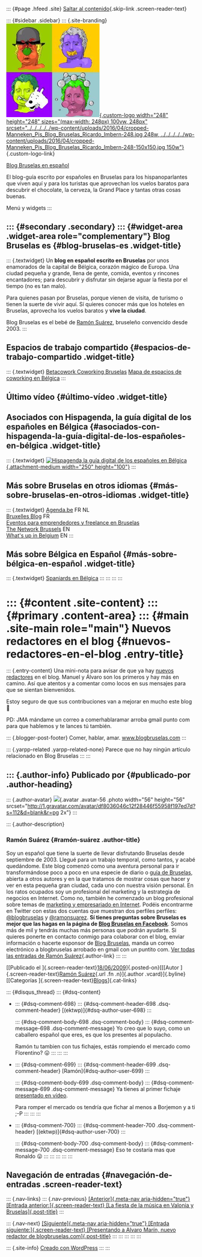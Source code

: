 ::: {#page .hfeed .site}
[Saltar al
contenido](../../../../../index.html?p=357#content){.skip-link
.screen-reader-text}

::: {#sidebar .sidebar}
::: {.site-branding}
[![](../../../../../wp-content/uploads/2016/04/cropped-Manneken_Pis_Blog_Bruselas_Ricardo_Imbern-248.jpg){.custom-logo
width="248" height="248" sizes="(max-width: 248px) 100vw, 248px"
srcset="../../../../../wp-content/uploads/2016/04/cropped-Manneken_Pis_Blog_Bruselas_Ricardo_Imbern-248.jpg 248w, ../../../../../wp-content/uploads/2016/04/cropped-Manneken_Pis_Blog_Bruselas_Ricardo_Imbern-248-150x150.jpg 150w"}](../../../../../index.html){.custom-logo-link}

[Blog Bruselas en español](../../../../../index.html)

El blog-guía escrito por españoles en Bruselas para los hispanoparlantes
que viven aquí y para los turistas que aprovechan los vuelos baratos
para descubrir el chocolate, la cerveza, la Grand Place y tantas otras
cosas buenas.

Menú y widgets
:::

::: {#secondary .secondary}
::: {#widget-area .widget-area role="complementary"}
Blog Bruselas es {#blog-bruselas-es .widget-title}
----------------

::: {.textwidget}
Un **blog en español escrito en Bruselas** por unos enamorados de la
capital de Bélgica, corazón mágico de Europa. Una ciudad pequeña y
grande, llena de gente, comida, eventos y rincones encantadores; para
descubrir y disfrutar sin dejarse aguar la fiesta por el tiempo (no es
tan malo).

Para quienes pasan por Bruselas, porque vienen de visita, de turismo o
tienen la suerte de vivir aquí. Sí quieres conocer más que los hoteles
en Bruselas, aprovecha los vuelos baratos y **vive la ciudad**.

Blog Bruselas es el bebé de [Ramón Suárez](http://www.ramonsuarez.com),
bruseleño convencido desde 2003.
:::

Espacios de trabajo compartido {#espacios-de-trabajo-compartido .widget-title}
------------------------------

::: {.textwidget}
[Betacowork Coworking Bruselas](http://www.betacowork.com) [Mapa de
espacios de coworking en Bélgica](http://coworkingbelgium.com)
:::

Último vídeo {#último-vídeo .widget-title}
------------

Asociados con Hispagenda, la guía digital de los españoles en Bélgica {#asociados-con-hispagenda-la-guía-digital-de-los-españoles-en-bélgica .widget-title}
---------------------------------------------------------------------

::: {.textwidget}
[![Hispagenda,la guía digital de los españoles en
Bélgica](../../../../../wp-content/uploads/2010/04/Hispagenda-250px.gif "Hispagenda, la guía digital de los españoles en Bélgica"){.attachment-medium
width="250" height="100"}](http://www.hispagenda.com)
:::

Más sobre Bruselas en otros idiomas {#más-sobre-bruselas-en-otros-idiomas .widget-title}
-----------------------------------

::: {.textwidget}
[Agenda.be](http://www.agenda.be) FR NL\
[Bruxelles Blog](http://www.bxlblog.be/) FR\
[Eventos para emprendedores y freelance en
Bruselas](http://www.betacowork.com/events/)\
[The Network
Brussels](http://groups.yahoo.com/group/TheNetworkBrussels/) EN\
[What\'s up in Belgium](http://www.whatsupin.be/) EN
:::

Más sobre Bélgica en Español {#más-sobre-bélgica-en-español .widget-title}
----------------------------

::: {.textwidget}
[Spaniards en Bélgica](http://www.spaniards.es/paises/belgica)
:::
:::
:::
:::

::: {#content .site-content}
::: {#primary .content-area}
::: {#main .site-main role="main"}
Nuevos redactores en el blog {#nuevos-redactores-en-el-blog .entry-title}
============================

::: {.entry-content}
Una mini-nota para avisar de que ya hay [nuevos
redactores](http://www.blogbruselas.com/2009/06/quieres-participar-en-blog-bruselas.html)
en el blog. Manuel y Álvaro son los primeros y hay más en camino. Así
que atentos y a comentar como locos en sus mensajes para que se sientan
bienvenidos.

Estoy seguro de que sus contribuciones van a mejorar en mucho este blog
🙂

PD: JMA mándame un correo a comerhablaramar arroba gmail punto com para
que hablemos y te lances tú también.

::: {.blogger-post-footer}
Comer, hablar, amar. www.blogbruselas.com
:::

::: {.yarpp-related .yarpp-related-none}
Parece que no hay ningún artículo relacionado en Blog Bruselas
:::
:::

::: {.author-info}
Publicado por {#publicado-por .author-heading}
-------------

::: {.author-avatar}
![](http://1.gravatar.com/avatar/df8036046c12f28446f55958f197ed7d?s=56&d=blank&r=pg){.avatar
.avatar-56 .photo width="56" height="56"
srcset="http://1.gravatar.com/avatar/df8036046c12f28446f55958f197ed7d?s=112&d=blank&r=pg 2x"}
:::

::: {.author-description}
### Ramón Suárez {#ramón-suárez .author-title}

Soy un español que tiene la suerte de llevar disfrutando Bruselas desde
septiembre de 2003. Llegué para un trabajo temporal, como tantos, y
acabé quedándome. Este blog comenzó como una aventura personal para ir
transformándose poco a poco en una especie de diario o [guía de
Bruselas](../../../../../index.html), abierta a otros autores y en la
que tratamos de mostrar cosas que hacer y ver en esta pequeña gran
ciudad, cada uno con nuestra visión personal. En los ratos ocupados soy
un profesional del marketing y la estrategia de negocios en Internet.
Como no, también he comenzado un blog profesional sobre temas de
[marketing y empresariado en Internet](http://ramonsuarez.com). Podéis
encontrarme en Twitter con estas dos cuentas que muestran dos perfiles
perfiles: [\@blogbruselas](http://twitter.com/blogbruselas) y
[\@ramonsuarez](http://twitter.com/ramonsuarez). **Sí tienes preguntas
sobre Bruselas es mejor que las hagas en la página de [Blog Bruselas en
Facebook](http://www.facebook.com/blogbruselas)**. Somos más de mil y
tendrás muchas más personas que podrán ayudarte. Si quieres ponerte en
contacto conmigo para colaborar con el blog, enviar información o
hacerte esponsor de [Blog Bruselas](../../../../../index.html), manda un
correo electrónico a blogbruselas arrobado en gmail con un puntito com.
[Ver todas las entradas de Ramón
Suárez](../../../../2010/04/30/index.html?author=2){.author-link}
:::
:::

[[Publicado el
]{.screen-reader-text}[18/06/2009](../../../../../index.html?p=357)]{.posted-on}[[[Autor
]{.screen-reader-text}[Ramón
Suárez](../../../../2010/04/30/index.html?author=2){.url .fn
.n}]{.author .vcard}]{.byline}[[Categorías
]{.screen-reader-text}[Blogs](../../../../category/blogs/index.html)]{.cat-links}

::: {#disqus_thread}
::: {#dsq-content}
-   ::: {#dsq-comment-698}
    ::: {#dsq-comment-header-698 .dsq-comment-header}
    [(ektwp)]{#dsq-author-user-698}
    :::

    ::: {#dsq-comment-body-698 .dsq-comment-body}
    ::: {#dsq-comment-message-698 .dsq-comment-message}
    Yo creo que lo suyo, como un caballero español que eres, es que los
    presentes al populacho.

    Ramón tu tambien con tus fichajes, estás rompiendo el mercado como
    Florentino? 😛
    :::
    :::
    :::

-   ::: {#dsq-comment-699}
    ::: {#dsq-comment-header-699 .dsq-comment-header}
    [Ramón]{#dsq-author-user-699}
    :::

    ::: {#dsq-comment-body-699 .dsq-comment-body}
    ::: {#dsq-comment-message-699 .dsq-comment-message}
    Ya tienes al primer fichaje [presentado en
    vídeo](http://www.blogbruselas.com/2009/06/presentando-alvaro-marin-nuevo-redactor.html).

    Para romper el mercado os tendría que fichar al menos a Borjemon y a
    ti ;-P
    :::
    :::
    :::

-   ::: {#dsq-comment-700}
    ::: {#dsq-comment-header-700 .dsq-comment-header}
    [(ektwp)]{#dsq-author-user-700}
    :::

    ::: {#dsq-comment-body-700 .dsq-comment-body}
    ::: {#dsq-comment-message-700 .dsq-comment-message}
    Eso te costaría mas que Ronaldo 😛
    :::
    :::
    :::
:::
:::

Navegación de entradas {#navegación-de-entradas .screen-reader-text}
----------------------

::: {.nav-links}
::: {.nav-previous}
[[Anterior]{.meta-nav aria-hidden="true"} [Entrada
anterior:]{.screen-reader-text} [La fiesta de la música en Valonia y
Bruselas]{.post-title}](../../../../../index.html?p=356)
:::

::: {.nav-next}
[[Siguiente]{.meta-nav aria-hidden="true"} [Entrada
siguiente:]{.screen-reader-text} [Presentando a Alvaro Marín, nuevo
redactor de
blogbruselas.com]{.post-title}](../../../../../index.html?p=358)
:::
:::
:::
:::
:::

::: {.site-info}
[Creado con WordPress](https://es.wordpress.org/)
:::
:::
